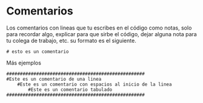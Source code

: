 # Comentarios
Los comentarios con lineas que tu escribes en el código como notas, solo para recordar algo, explicar para que sirbe el código, dejar alguna nota para tu colega de trabajo,  etc. su formato es el siguiente.

```
# esto es un comentario 
```

Más ejemplos

```
###################################################
#Este es un comentario de una linea
    #Este es un comentario con espacios al inicio de la linea
        #Este es un comentario tabulado
###################################################
```